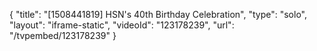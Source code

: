 {
    "title": "[1508441819] HSN's 40th Birthday Celebration",
    "type": "solo",
    "layout": "iframe-static",
    "videoId": "123178239",
    "url": "\/tvpembed\/123178239"
}